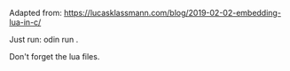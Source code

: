 Adapted from: https://lucasklassmann.com/blog/2019-02-02-embedding-lua-in-c/

Just run: odin run .

Don't forget the lua files.
